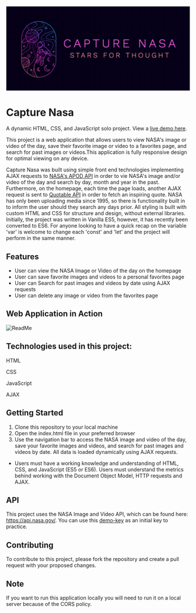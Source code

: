 ![logo](https://github.com/louiewhitz/capture-nasa/blob/main/images/capture-resize.png)
# Capture Nasa 
A dynamic HTML, CSS, and JavaScript solo project. View a [live demo here](https://louiewhitz.github.io/ajax-project/).

This project is a web application that allows users to view  NASA's image or video of the day, save their favorite image or video to a favorites page, and search for past images or videos.This application is fully responsive design for optimal viewing on any device.

Capture Nasa was built using simple front end technologies implementing AJAX requests to [NASA's APOD API](https://api.nasa.gov/) in order to vie NASA's image and/or video of the day and search by day, month and year in the past. Furthermore, on the homepage, each time the page loads, another AJAX request is sent to [Quotable API](https://api.quotable.io/random) in order to fetch an inspiring quote. NASA has only been uploading media since 1995, so there is functionality built in to inform the user should they search any days prior. All styling is built with custom HTML and CSS for structure and design, without external libraries. Initially, the project was written in Vanilla ES5, however, it has recently been converted to ES6. For anyone looking to have a quick recap on the variable 'var' is welcome to change each 'const' and 'let' and the project will perform in the same manner.

## Features
* User can view the NASA Image or Video of the day on the homepage 
* User can save favorite images and videos to a personal favorites page 
* User can Search for past images and videos by date using AJAX requests
* User can delete any image or video from the favorites page

## Web Application in Action
![ReadMe](https://github.com/louiewhitz/ajax-project/blob/main/Kapture%202023-01-20%20at%2015.53.02.gif)

## Technologies used in this project:
HTML

CSS

JavaScript 

AJAX


## Getting Started
1. Clone this repository to your local machine
2. Open the index.html file in your preferred browser
3. Use the navigation bar to access the NASA image and video of the day, save your favorite images and videos, and search for past images and videos by date. All data is loaded dynamically using AJAX requests.
* Users must have a working knowledge and understanding of HTML, CSS, and JavaScript (ES5 or ES6).
Users must understand the metrics behind working with the Document Object Model, HTTP requests and AJAX.
## API
This project uses the NASA Image and Video API, which can be found here: https://api.nasa.gov/. You can use this [demo-key](https://api.nasa.gov/planetary/apod?api_key=DEMO_KEY) as an initial key to practice.

## Contributing
To contribute to this project, please fork the repository and create a pull request with your proposed changes.

## Note
If you want to run this application locally you will need to run it on a local server because of the CORS policy.
